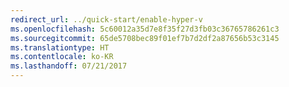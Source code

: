 ```yaml
---
redirect_url: ../quick-start/enable-hyper-v
ms.openlocfilehash: 5c60012a35d7e8f35f27d3fb03c36765786261c3
ms.sourcegitcommit: 65de5708bec89f01ef7b7d2df2a87656b53c3145
ms.translationtype: HT
ms.contentlocale: ko-KR
ms.lasthandoff: 07/21/2017
---
```

